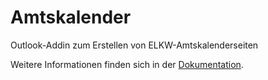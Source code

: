 # Amtskalender
Outlook-Addin zum Erstellen von ELKW-Amtskalenderseiten

Weitere Informationen finden sich in der [Dokumentation](Amtskalender/README.md).
